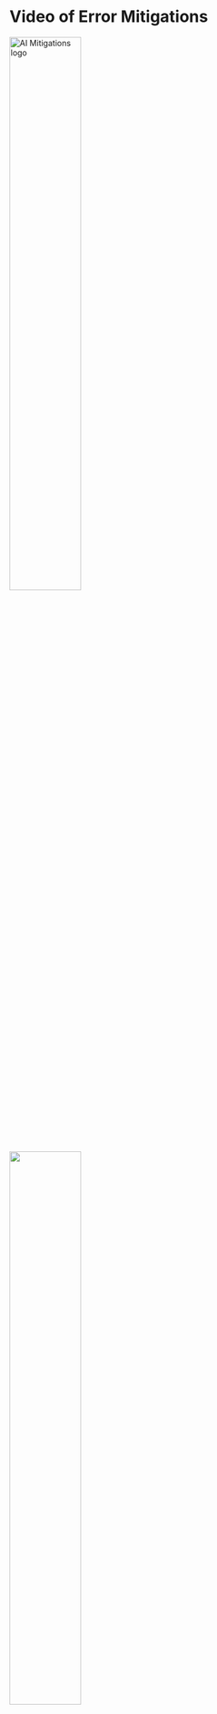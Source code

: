 # Video of Error Mitigations

<img src="C:/Test/AIMitigations.png" alt="AI Mitigations logo" width="50%"/>

[<img src="https://i.ytimg.com/vi/Hc79sDi3f0U/maxresdefault.jpg" width="50%">](https://www.youtube.com/watch?v=Hc79sDi3f0U "Now in Android: 55")




# Error Mitigations

Responsible-AI-Widgets provides a collection of model and data exploration and assessment user interfaces that enable a better understanding of AI systems. One of these interfaces is Error Mitigations (+ Interpretability) dashboard.

You can use the Error Mitigations dashboard to

1. **_Identify_** cohorts with high error rate versus benchmark and visualize how the error rate is distributed.
2. **_Diagnose_** the root causes of the errors by visually diving deeper into the characteristics of data and models (via its embedded interpretability capabilities).

For instance, you can use Error Mitigations to discover that the model has a higher error rate for a specific cohort (e.g., females with income <$50K) vs. the rest of the population. Via its embedded interpretability capabilities of this dashboard, you can next understand the most impactful factors responsible for this subset’s erroneous predictions, inspect some individual records of that cohort receiving erroneous predictions, understand their feature importance values, and perform what-if Mitigations on them to diagnose the contributing error factors better.

## Example Notebooks


## Error Mitigations Dashboard

Error Mitigations drives deeper to provide a better understanding of your machine learning model's behaviors. Use Error Mitigations to identify cohorts with higher error rates and diagnose the root causes behind these errors. Combined with [Fairlearn](github.com/fairlearn/fairlearn) and [Interpret-Community](https://github.com/interpretml/interpret-community), practitioners can perform a wide variety of assessment operations to build responsible machine learning. Use this dashboard to:

1. Evaluate Cohorts: Learn how errors distribute across different cohorts at different levels of granularity
2. Explore Predictions: Use built-in interpretability features or combine with InterpretML for boosted debugging capability
3. Interactive Dashboard View customizable pre-built visuals to quickly identify errors and diagnose root causes

Run the dashboard via:

```python

```

Once you load the visualization dashboard, you can investigate different aspects of your dataset and trained model via two stages:

- Identification
- Diagnosis

---

**NOTE**

Click on "Open in a new tab" on the top left corner to get a better view of the dashboard in a new tab.

---

### Identification of Errors

Error Mitigations identifies cohorts of data with higher error rate than the overall benchmark. These discrepancies might occur when the system or model underperforms for specific demographic groups or infrequently observed input conditions in the training data.

#### Different Methods for Error Identification

1. Error Heatmap: Once you form hypotheses of the most impactful features for failure, use the Error Heatmap to further investigate how one or two input features impact the error rate across cohorts. ![Error Mitigations heat map](./img/EA-Heatmap.png)

### Diagnosis of Errors

After identifying cohorts with higher error rates, Error Mitigations enables debugging and exploring these cohorts further. Gain deeper insights about the model or the data through data exploration and model explanation. Different Methods for Error Diagnosis:

1. Data Exploration which explores dataset statistics and feature distributions. Compare cohort data stats with other cohorts or to benchmark data. Investigate whether certain cohorts are underrepresented or if their feature distribution is significantly different from the overall data.

2. Global Explanation which explore the top K important features that impact the overall model global explanation for a selected cohort of data. Understand how values of features impact model prediction. Compare explanations with those from other cohorts or benchmark.

3. Local Explanation which enables observing the raw data in the Instance View. Understand how each data point has correct or incorrect prediction. Visually identify any missing features or label noise that could lead to issues. Explore local feature importance values (local explanation) and individual conditional expectation (ICE) plots.

4. What-if Mitigations (Perturbation Exploration) which applies changes to feature values of selected data point and observe resulting changes to the prediction.

<a name="supported models"></a>

## Supported Models


If a pipeline script is provided, the explanation function assumes that the running pipeline script returns a prediction. The repository also supports models trained via **PyTorch**, **TensorFlow**, and **Keras** deep learning frameworks.

<a name="getting started"></a>


## Library Support

The application currently supports the following Libaries:

- TensorFlow
- PyTorch
- Theano
- NumPy
- Pandas
- Scikit-Learn
- SciPy


## Getting Started

This repository uses Anaconda to simplify package and environment management.

To setup on your local machine:

<details><summary><strong><em>Install Python module, packages and necessary distributions</em></strong></summary>

```
pip install 
```

If you intend to run repository tests:

```
pip install -r requirements.txt
```

</details>

<details>
<summary><strong><em>Set up and run Jupyter Notebook server </em></strong></summary>

Install and run Jupyter Notebook

```
if needed:
          pip install jupyter
then:
jupyter notebook
```

</details>

## How to 

<details><summary><strong><em>1. How to Register</em></strong></summary>

```
pip install 
```

If you intend to run repository tests:

```
pip install -r requirements.txt
```

</details>

<details><summary><strong><em>2.  How to create new Notebooks</em></strong></summary>

```
pip install 
```

If you intend to run repository tests:

```
pip install -r requirements.txt
```

</details>

<details><summary><strong><em>3. How to compare cohorts</em></strong></summary>

```
pip install 
```

If you intend to run repository tests:

```
pip install -r requirements.txt
```

</details>

<details><summary><strong><em>4.  Creating Mitigations</em></strong></summary>

```
pip install 
```

If you intend to run repository tests:

```
pip install -r requirements.txt
```

</details>


<details><summary><strong><em>5.  How to create group</em></strong></summary>

```
pip install 
```

If you intend to run repository tests:

```
pip install -r requirements.txt
```

</details>


### Responsible AI dashboard Customization

The Responsible AI Toolbox’s strength lies in its customizability. It empowers users to design tailored, end-to-end model debugging and decision-making workflows that address their particular needs. Need some inspiration? Here are some examples of how Toolbox components can be put together to analyze scenarios in different ways:
 
| Responsible AI Dashboard Flow| Use Case  |
|--|--|
| Model Overview -> Error Analysis -> Data Explorer | To identify model errors and diagnose them by understanding the underlying data distribution
| Model Overview -> Error Analysis -> Counterfactuals Analysis and What-If | To diagnose errors in individual instances with counterfactual analysis (minimum change to lead to a different model prediction)
| Model Overview -> Data Explorer -> Data Balance | To understand the root cause of errors and fairness issues introduced via data imbalances or lack of representation of a particular data cohort
 | Model Overview -> Interpretability | To diagnose model errors through understanding how the model has made its predictions
 | Data Explorer -> Causal Inference | To distinguish between correlations and causations in the data or decide the best treatments to apply to see a positive outcome
  | Interpretability -> Causal Inference | To learn whether the factors that model has used for decision making has any causal effect on the real-world outcome.
 | Data Explorer -> Counterfactuals Analysis and What-If | To address customer questions about what they can do next time to get a different outcome from an AI.
  | Data Explorer -> Data Balance | To gain an overall understanding of the data, identify features receiving the positive outcome more than others, and visualize feature distributions


### Useful Links

## Maintainers

- [Besmira Nushi ](Besmira.Nushi@microsoft.com>)